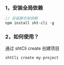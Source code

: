 ### 1，安装全局依赖

```javascript
// 安装脚手架依赖
npm install sht-cli -g
```

### 2，如何使用？

通过 shtCli create <project-name>创建项目

```javascript
shtCli create my-project
```
